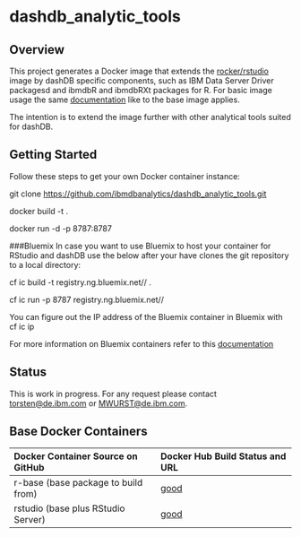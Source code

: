 # dashdb_analytic_tools

## Overview ##

This project generates a Docker image that extends the [rocker/rstudio](https://github.com/rocker-org/rocker/tree/master/rstudio) image by dashDB specific components, such as IBM Data Server Driver packagesd and ibmdbR and ibmdbRXt packages for R. For basic image usage the same [documentation](https://github.com/rocker-org/rocker/wiki) like to the base image applies.

The intention is to extend the image further with other analytical tools suited for dashDB.

## Getting Started ##

Follow these steps to get your own Docker container instance:

git clone https://github.com/ibmdbanalytics/dashdb_analytic_tools.git

docker build -t <image name>.

docker run -d -p 8787:8787 <image name>

###Bluemix
In case you want to use Bluemix to host your container for RStudio and dashDB use the below after your have clones the git repository to a local directory:

cf ic build -t registry.ng.bluemix.net/<private namespace>/<image name> .

cf ic run -p 8787 registry.ng.bluemix.net/<private namespace>/<image name>


You can figure out the IP address of the Bluemix container in Bluemix with cf ic ip <container id>


For more information on Bluemix containers refer to this [documentation](https://www.ng.bluemix.net/docs/containers/container_cli_reference_cfic.html)

## Status ##

This is work in progress. For any request please contact torsten@de.ibm.com or MWURST@de.ibm.com.

## Base Docker Containers ##

| Docker Container Source on GitHub             | Docker Hub Build Status and URL
| :---------------------------------------      | :-----------------------------------------
| r-base (base package to build from)           | [good](https://registry.hub.docker.com/u/rocker/r-base/)
| rstudio (base plus RStudio Server)            | [good](https://registry.hub.docker.com/u/rocker/rstudio/)
